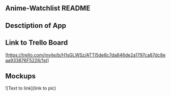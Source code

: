 ## Anime-Watchlist README

## Desctiption of App

## Link to Trello Board
[https://trello.com/invite/b/H1sGLWSz/ATTI5de8c7da846de2a1797ca87dc8eaa933876F5226/1st]

## Mockups
![Text to link](link to pic)